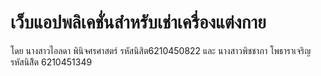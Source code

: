 # เว็บแอปพลิเคชั่นสําหรับเช่าเครื่องแต่งกาย
โดย นางสาวไอลดา พินิจศรศาสตร์ รหัสนิสิต6210450822 และ นางสาวพิชชาภา โพธาราเจริญ รหัสนิสิิต 6210451349
